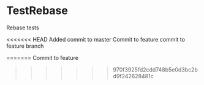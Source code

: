 TestRebase
==========

Rebase tests

<<<<<<< HEAD
Added commit to master
Commit to feature
commit to feature branch

=======
Commit to feature
>>>>>>> 970f3925fd2cdd748b5e0d3bc2bd9f242628481c
